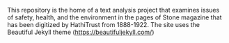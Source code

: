 This repository is the home of a text analysis project that examines issues of safety, health, and the environment in the pages of Stone magazine that has been digitized by HathiTrust from 1888-1922. The site uses the Beautiful Jekyll theme (https://beautifuljekyll.com/)
